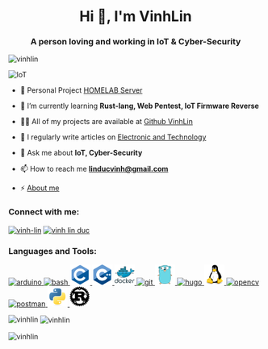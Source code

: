 <h1 align="center">Hi 👋, I'm VinhLin</h1>
<h3 align="center">A person loving and working in IoT & Cyber-Security</h3>

<p align="left"> <img src="https://komarev.com/ghpvc/?username=vinhlin&label=Profile%20views&color=0e75b6&style=flat" alt="vinhlin" /> </p>

![IoT](https://github.com/VinhLin/VinhLin/iot.jpg)

- 🔭 Personal Project [HOMELAB Server](https://www.vinhld-homelab.io.vn/login)

- 🌱 I’m currently learning **Rust-lang, Web Pentest, IoT Firmware Reverse**

- 👨‍💻 All of my projects are available at [Github VinhLin](https://github.com/VinhLin)

- 📝 I regularly write articles on [Electronic and Technology](https://blog.vinhld-homelab.io.vn/changelog/)

- 💬 Ask me about **IoT, Cyber-Security**

- 📫 How to reach me **linducvinh@gmail.com**

- ⚡ [About me](https://blog.vinhld-homelab.io.vn/about/)

<h3 align="left">Connect with me:</h3>
<p align="left">
<a href="https://www.linkedin.com/in/vinh-lin-3921a8191/" target="blank"><img align="center" src="https://raw.githubusercontent.com/rahuldkjain/github-profile-readme-generator/master/src/images/icons/Social/linked-in-alt.svg" alt="vinh-lin" height="30" width="40" /></a>
<a href="https://fb.com/vinh lin duc" target="blank"><img align="center" src="https://raw.githubusercontent.com/rahuldkjain/github-profile-readme-generator/master/src/images/icons/Social/facebook.svg" alt="vinh lin duc" height="30" width="40" /></a>
</p>

<h3 align="left">Languages and Tools:</h3>
<p align="left"> <a href="https://www.arduino.cc/" target="_blank" rel="noreferrer"> <img src="https://cdn.worldvectorlogo.com/logos/arduino-1.svg" alt="arduino" width="40" height="40"/> </a> <a href="https://www.gnu.org/software/bash/" target="_blank" rel="noreferrer"> <img src="https://www.vectorlogo.zone/logos/gnu_bash/gnu_bash-icon.svg" alt="bash" width="40" height="40"/> </a> <a href="https://www.cprogramming.com/" target="_blank" rel="noreferrer"> <img src="https://raw.githubusercontent.com/devicons/devicon/master/icons/c/c-original.svg" alt="c" width="40" height="40"/> </a> <a href="https://www.w3schools.com/cpp/" target="_blank" rel="noreferrer"> <img src="https://raw.githubusercontent.com/devicons/devicon/master/icons/cplusplus/cplusplus-original.svg" alt="cplusplus" width="40" height="40"/> </a> <a href="https://www.docker.com/" target="_blank" rel="noreferrer"> <img src="https://raw.githubusercontent.com/devicons/devicon/master/icons/docker/docker-original-wordmark.svg" alt="docker" width="40" height="40"/> </a> <a href="https://git-scm.com/" target="_blank" rel="noreferrer"> <img src="https://www.vectorlogo.zone/logos/git-scm/git-scm-icon.svg" alt="git" width="40" height="40"/> </a> <a href="https://golang.org" target="_blank" rel="noreferrer"> <img src="https://raw.githubusercontent.com/devicons/devicon/master/icons/go/go-original.svg" alt="go" width="40" height="40"/> </a> <a href="https://gohugo.io/" target="_blank" rel="noreferrer"> <img src="https://api.iconify.design/logos-hugo.svg" alt="hugo" width="40" height="40"/> </a> <a href="https://www.linux.org/" target="_blank" rel="noreferrer"> <img src="https://raw.githubusercontent.com/devicons/devicon/master/icons/linux/linux-original.svg" alt="linux" width="40" height="40"/> </a> <a href="https://opencv.org/" target="_blank" rel="noreferrer"> <img src="https://www.vectorlogo.zone/logos/opencv/opencv-icon.svg" alt="opencv" width="40" height="40"/> </a> <a href="https://postman.com" target="_blank" rel="noreferrer"> <img src="https://www.vectorlogo.zone/logos/getpostman/getpostman-icon.svg" alt="postman" width="40" height="40"/> </a> <a href="https://www.python.org" target="_blank" rel="noreferrer"> <img src="https://raw.githubusercontent.com/devicons/devicon/master/icons/python/python-original.svg" alt="python" width="40" height="40"/> </a> <a href="https://www.rust-lang.org" target="_blank" rel="noreferrer"> <img src="https://raw.githubusercontent.com/walkxcode/dashboard-icons/refs/heads/main/svg/rust.svg" alt="rust" width="40" height="40"/> </a> </p>

<p><img align="left" src="https://github-readme-stats.vercel.app/api/top-langs?username=vinhlin&show_icons=true&locale=en&layout=compact" alt="vinhlin" /></p>

<p>&nbsp;<img align="center" src="https://github-readme-stats.vercel.app/api?username=vinhlin&show_icons=true&locale=en" alt="vinhlin" /></p>

<p><img align="center" src="https://github-readme-streak-stats.herokuapp.com/?user=vinhlin&" alt="vinhlin" /></p>

